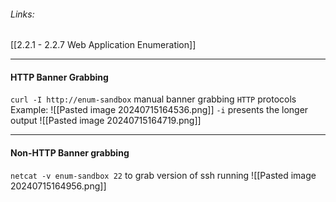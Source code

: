 ###### Links:
[[2.2.1 - 2.2.7 Web Application Enumeration]]

---------------------
#### HTTP Banner Grabbing
`curl -I http://enum-sandbox` manual banner grabbing `HTTP` protocols
Example:
![[Pasted image 20240715164536.png]]
`-i` presents the longer output
![[Pasted image 20240715164719.png]]

---------------------
#### Non-HTTP Banner grabbing
`netcat -v enum-sandbox 22` to grab version of ssh running
![[Pasted image 20240715164956.png]]